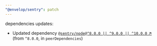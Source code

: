 ```yaml
---
"@envelop/sentry": patch
---
```

dependencies updates:
  - Updated dependency [`@sentry/node@^8.0.0 || ^9.0.0 || ^10.0.0` ↗︎](https://www.npmjs.com/package/@sentry/node/v/8.0.0) (from `^8.0.0`, in `peerDependencies`)
